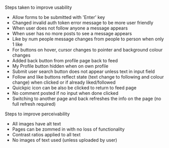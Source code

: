 Steps taken to improve usability
- Allow forms to be submitted with 'Enter' key
- Changed invalid auth token error message to be more user friendly
- When user does not follow anyone a message appears
- When user has no more posts to see a message appears
- Like by num people message changes from people to person when only 1 like
- For buttons on hover, cursor changes to pointer and background colour changes
- Added back button from profile page back to feed
- My Profile button hidden when on own profile
- Submit user search button does not appear unless text in input field
- Follow and like buttons reflect state (text change to following and colour change) when clicked or if already liked/followed
- Quickpic icon can be also be clicked to return to feed page
- No comment posted if no input when done clicked
- Switching to another page and back refreshes the info on the page (no full refresh required)

Steps to improve perceivability
- All images have alt text
- Pages can be zommed in with no loss of functionality
- Contrast ratios applied to all text
- No images of text used (unless uploaded by user)